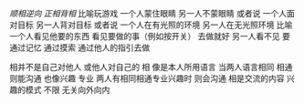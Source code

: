 *顺相逆向 正相背相*
比喻玩游戏 一个人蒙住眼睛 另一人不蒙眼睛
或者说 一个人面对目标 另一人背对目标
或者说 一个人在有光照的环境 另一人在无光照环境
比喻一个人看见他要的东西 看见要做的事（例如按开关）
去做就好
另一人看不见 要通过记忆 通过摸索 通过他人的指引去做

相并不是自己对他人 或他人对自己的
相 像是本人所用语言 当两人语言相同 相通则能沟通
也像兴趣 专业 两人有相同相通专业兴趣时 则会沟通
相是交流的内容 兴趣的模式 不限 无关向外向内
